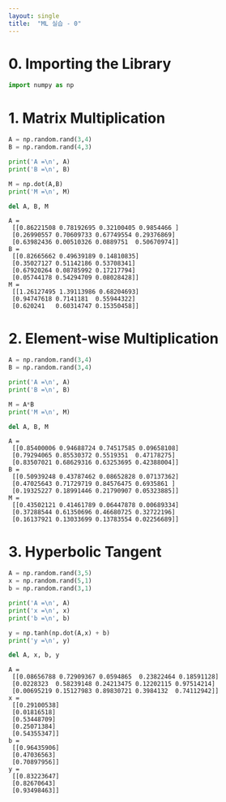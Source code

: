 ```yaml
---
layout: single
title:  "ML 실습 - 0"
---
```


# 0. Importing the Library


```python
import numpy as np
```

# 1. Matrix Multiplication


```python
A = np.random.rand(3,4)
B = np.random.rand(4,3)

print('A =\n', A)
print('B =\n', B)

M = np.dot(A,B)
print('M =\n', M)

del A, B, M
```

    A =
     [[0.86221508 0.78192695 0.32100405 0.9854466 ]
     [0.26990557 0.70609733 0.67749554 0.29376869]
     [0.63982436 0.00510326 0.0889751  0.50670974]]
    B =
     [[0.82665662 0.49639189 0.14810835]
     [0.35027127 0.51142186 0.53708341]
     [0.67920264 0.08785992 0.17217794]
     [0.05744178 0.54294709 0.08028428]]
    M =
     [[1.26127495 1.39113986 0.68204693]
     [0.94747618 0.7141181  0.55944322]
     [0.620241   0.60314747 0.15350458]]
    

# 2. Element-wise Multiplication


```python
A = np.random.rand(3,4)
B = np.random.rand(3,4)

print('A =\n', A)
print('B =\n', B)

M = A*B
print('M =\n', M)

del A, B, M
```

    A =
     [[0.85400006 0.94688724 0.74517585 0.09658108]
     [0.79294065 0.85530372 0.5519351  0.47178275]
     [0.83507021 0.68629316 0.63253695 0.42388004]]
    B =
     [[0.50939248 0.43787462 0.08652828 0.07137362]
     [0.47025643 0.71729719 0.84576475 0.6935861 ]
     [0.19325227 0.18991446 0.21790907 0.05323885]]
    M =
     [[0.43502121 0.41461789 0.06447878 0.00689334]
     [0.37288544 0.61350696 0.46680725 0.32722196]
     [0.16137921 0.13033699 0.13783554 0.02256689]]
    

# 3. Hyperbolic Tangent


```python
A = np.random.rand(3,5)
x = np.random.rand(5,1)
b = np.random.rand(3,1)

print('A =\n', A)
print('x =\n', x)
print('b =\n', b)

y = np.tanh(np.dot(A,x) + b)
print('y =\n', y)

del A, x, b, y
```

    A =
     [[0.08656788 0.72909367 0.0594865  0.23822464 0.18591128]
     [0.0228323  0.58239148 0.24213475 0.12202115 0.97514214]
     [0.00695219 0.15127983 0.89830721 0.3984132  0.74112942]]
    x =
     [[0.29100538]
     [0.01816518]
     [0.53448709]
     [0.25071384]
     [0.54355347]]
    b =
     [[0.96435906]
     [0.47036563]
     [0.70897956]]
    y =
     [[0.83223647]
     [0.82670643]
     [0.93498463]]
    
